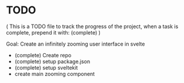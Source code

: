# TODO
( This is a TODO file to track the progress of the project, when a task is complete, prepend it with: (complete) )

Goal: Create an infinitely zooming user interface in svelte
- (complete) Create repo
- (complete) setup package.json
- (complete) setup sveltekit
- create main zooming component

